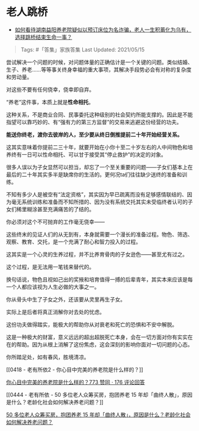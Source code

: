 # 老人跳桥

- [如何看待湖南益阳养老院疑似以预订床位为名诈骗，老人一生积蓄化为乌有，选择跳桥结束生命一事？](https://www.zhihu.com/question/440757467/answer/1694360626)
  
>Tags: #「答集」家族答集
>Last Updated: 2021/05/15

尝试解决一个问题的时候，对问题体量的正确估计是一个关键的问题。类似结婚、生子、养老……等等事关终身幸福的重大事项，其解决手段势必会有对称的复杂度和劳动量。

对这些不要有任何侥幸，侥幸即自弃。

  

“养老”这件事，本质上就是**性命相托**。

这种关系，不是商业合同、民事委托这种级别的社会契约所能支撑的。因此是不能指望可以靠巧妙的、有“强有力的第三方监督”的交易来逃避这份经营的功夫。

  

**能送你终老，渡你去彼岸的人，至少要从终日倒推提前二十年开始经营关系。**

这其实意味着你提前二三十年，就要开始在小你十至二十岁左右的人中间物色和培养终有一日可以性命相托、可以甘于接受其“停止救护”的决定的对象。

很多人误以为子女显然可以担当，却忘了一个至关重要的问题——子女们基本上在最后的二十年其实多半是缺席你的生活的。更何况ta们往往缺少送终的准备和训练。

不知有多少人是被空有“法定资格”，其实因为早已疏离而没有足够感情联结的、因为毫无系统训练和准备而不知所措的、因为没有系统交托其实未受临终者认可的子女们稀里糊涂甚至充满痛苦的了结的。

你必须对这个不可抛弃的工作毫无侥幸——

这些终末的见证人们的从无到有，本身就需要一个漫长的准备过程。物色、筛选、观察、教育、交托，是一个充满了耐心和智力投入的过程。

这其实是一个心灵的生养过程，并不比养育骨肉的子女逊色——甚至尤有过之。

这个过程，是无法用一笔钱来替代的。

换句话说，物色且视如己出的奖掖和培育值得一搏的后辈青年，其实本来应该是每一个人都应该视为人生必做的大事之一。

你从骨头中生了子女之外，还该要从灵里再生子女。

实际上是后者将真正消解你对去处的忧虑。

这份功夫做得踏实，能极大的帮助你从对衰老和死亡的恐惧和不安中解脱。

这是一种极大的财富，意义远远的超出超脱死亡本身，会在一切方面对你有实实在在的帮助。因为从根上消解了这份焦虑，这会深刻的影响你面对一切问题的心态。

你所踏足处，如有春风，胜境清凉。


[[0418 - 老有所依2 - 你心目中完美的养老院是什么样的？]]

[你心目中完美的养老院是什么样的？773 赞同 · 176 评论回答](https://www.zhihu.com/question/403290284/answer/1360171805)
  
[[0444 - 老有所依 - 50 多位老人众筹买房，抱团养老 15 年却「曲终人散」，原因是什么？老龄化社会如何解决养老问题？]]

[50 多位老人众筹买房，抱团养老 15 年却「曲终人散」，原因是什么？老龄化社会如何解决养老问题？](https://www.zhihu.com/question/413184604/answer/1403036010)